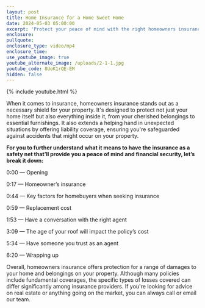 ```yaml
---
layout: post
title: Home Insurance for a Home Sweet Home
date: 2024-05-03 05:00:00
excerpt: 'Protect your peace of mind with the right homeowners insurance policy. '
enclosure:
pullquote:
enclosure_type: video/mp4
enclosure_time:
use_youtube_image: true
youtube_alternate_image: /uploads/2-1-1.jpg
youtube_code: 8UoK1rQE-EM
hidden: false
---
```

{% include youtube.html %}

When it comes to insurance, homeowners insurance stands out as a necessary shield for your property. It's designed to protect not just your home itself but also everything inside it, from your cherished belongings to essential furnishings. It also extends a helping hand in unexpected situations by offering liability coverage, ensuring you're safeguarded against accidents that might occur on your property.

**For you to further understand what it means to have the insurance as a safety net that’ll provide you a peace of mind and financial security, let’s break it down:**

0:00 — Opening

0:17 — Homeowner’s insurance

0:44 — Key factors for homebuyers when seeking insurance

0:59 — Replacement cost

1:53 — Have a conversation with the right agent

3:09 — The age of your roof will impact the policy’s cost

5:34 — Have someone you trust as an agent

6:20 — Wrapping up

Overall, homeowners insurance offers protection for a range of damages to your home and belongings on your property. Although many policies include fundamental coverages, the specific types of losses covered can differ significantly among insurance providers. If you're looking for advice on real estate or anything going on the market, you can always call or email our team.
